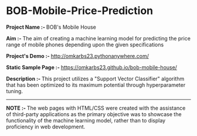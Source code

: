 # BOB-Mobile-Price-Prediction

<b> Project Name :- </b> BOB's Mobile House

<b> Aim :- </b> The aim of creating a machine learning model for predicting the price range of mobile phones depending upon the given specifications

<b> Project's Demo :- </b> http://omkarbs23.pythonanywhere.com/

<b> Static Sample Page :- </b> https://omkarbs23.github.io/bob-mobile-house/

<b> Description :- </b> This project utilizes a "Support Vector Classifier" algorithm that has been optimized to its maximum potential through hyperparameter tuning.

<hr>
<b> NOTE :- </b> The web pages with HTML/CSS were created with the assistance of third-party applications as the primary objective was to showcase the functionality of the machine learning model, rather than to display proficiency in web development.
